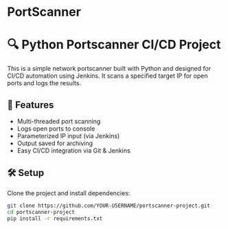 # PortScanner
# 🔍 Python Portscanner CI/CD Project

This is a simple network portscanner built with Python and designed for CI/CD automation using Jenkins. It scans a specified target IP for open ports and logs the results.

## 🚀 Features
- Multi-threaded port scanning
- Logs open ports to console
- Parameterized IP input (via Jenkins)
- Output saved for archiving
- Easy CI/CD integration via Git & Jenkins

## 🛠 Setup

Clone the project and install dependencies:

```bash
git clone https://github.com/YOUR-USERNAME/portscanner-project.git
cd portscanner-project
pip install -r requirements.txt
